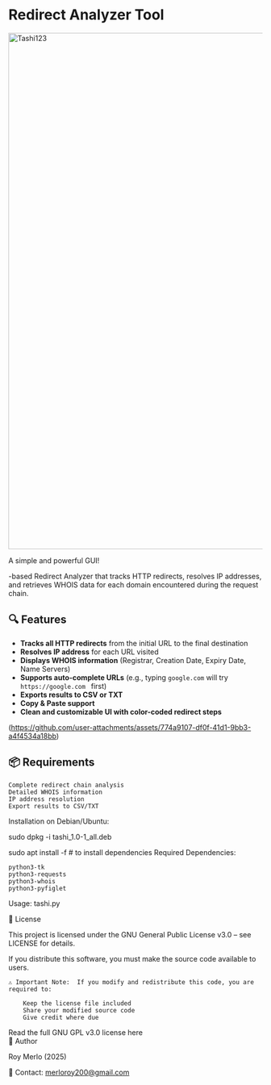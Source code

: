 # Redirect Analyzer Tool

<img width="1024" height="1024" alt="Tashi123" src="https://github.com/user-attachments/assets/1db7cbf0-307d-4328-9291-81040f854861" />


A simple and powerful GUI! 

-based Redirect Analyzer that tracks HTTP redirects, resolves IP addresses, and retrieves WHOIS data for each domain encountered during the request chain.

## 🔍 Features

- **Tracks all HTTP redirects** from the initial URL to the final destination
- **Resolves IP address** for each URL visited
- **Displays WHOIS information** (Registrar, Creation Date, Expiry Date, Name Servers)
- **Supports auto-complete URLs** (e.g., typing `google.com` will try `https://google.com ` first)
- **Exports results to CSV or TXT**
- **Copy & Paste support**
- **Clean and customizable UI with color-coded redirect steps**

 (https://github.com/user-attachments/assets/774a9107-df0f-41d1-9bb3-a4f4534a18bb)


## 📦 Requirements

    Complete redirect chain analysis
    Detailed WHOIS information
    IP address resolution
    Export results to CSV/TXT

Installation on Debian/Ubuntu:

sudo dpkg -i tashi_1.0-1_all.deb

sudo apt install -f  # to install dependencies
Required Dependencies: 

    python3-tk
    python3-requests
    python3-whois
    python3-pyfiglet
     
Usage:
tashi.py








 


   
     
     












    

📄 License 

This project is licensed under the GNU General Public License v3.0  – see LICENSE  for details. 

If you distribute this software, you must make the source code available to users. 

    ⚠️ Important Note:  If you modify and redistribute this code, you are required to: 

        Keep the license file included
        Share your modified source code
        Give credit where due
         

     

Read the full GNU GPL v3.0 license here  
👤 Author 

Roy Merlo (2025) 

📧 Contact: merloroy200@gmail.com  
